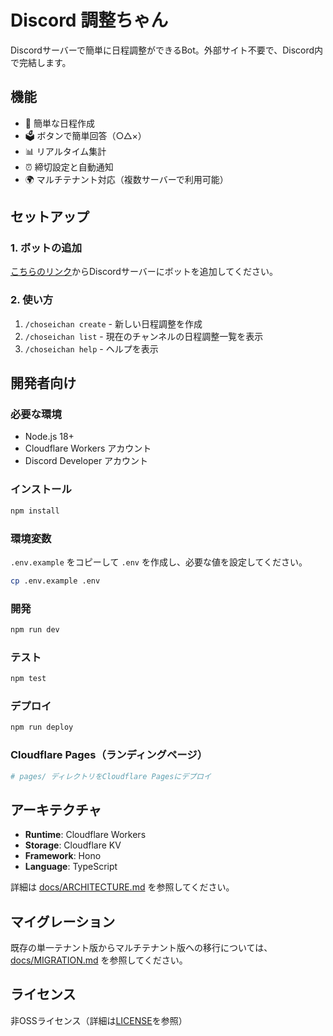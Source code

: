 # Discord 調整ちゃん

Discordサーバーで簡単に日程調整ができるBot。外部サイト不要で、Discord内で完結します。

## 機能

- 📅 簡単な日程作成
- 🗳️ ボタンで簡単回答（○△×）
- 📊 リアルタイム集計
- ⏰ 締切設定と自動通知
- 🌍 マルチテナント対応（複数サーバーで利用可能）

## セットアップ

### 1. ボットの追加

[こちらのリンク](https://discord.com/api/oauth2/authorize?client_id=1392384546560802947&permissions=2147485696&scope=bot%20applications.commands)からDiscordサーバーにボットを追加してください。

### 2. 使い方

1. `/choseichan create` - 新しい日程調整を作成
2. `/choseichan list` - 現在のチャンネルの日程調整一覧を表示
3. `/choseichan help` - ヘルプを表示

## 開発者向け

### 必要な環境

- Node.js 18+
- Cloudflare Workers アカウント
- Discord Developer アカウント

### インストール

```bash
npm install
```

### 環境変数

`.env.example` をコピーして `.env` を作成し、必要な値を設定してください。

```bash
cp .env.example .env
```

### 開発

```bash
npm run dev
```

### テスト

```bash
npm test
```

### デプロイ

```bash
npm run deploy
```

### Cloudflare Pages（ランディングページ）

```bash
# pages/ ディレクトリをCloudflare Pagesにデプロイ
```

## アーキテクチャ

- **Runtime**: Cloudflare Workers
- **Storage**: Cloudflare KV
- **Framework**: Hono
- **Language**: TypeScript

詳細は [docs/ARCHITECTURE.md](docs/ARCHITECTURE.md) を参照してください。

## マイグレーション

既存の単一テナント版からマルチテナント版への移行については、[docs/MIGRATION.md](docs/MIGRATION.md) を参照してください。

## ライセンス

非OSSライセンス（詳細は[LICENSE](LICENSE)を参照）